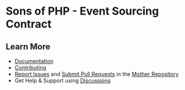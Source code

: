 Sons of PHP - Event Sourcing Contract
=====================================

## Learn More

* [Documentation][docs]
* [Contributing][contributing]
* [Report Issues][issues] and [Submit Pull Requests][pull-requests] in the [Mother Repository][mother-repo]
* Get Help & Support using [Discussions][discussions]

[discussions]: https://github.com/orgs/SonsOfPHP/discussions
[mother-repo]: https://github.com/SonsOfPHP/sonsofphp
[contributing]: https://docs.sonsofphp.com/contributing/
[docs]: https://docs.sonsofphp.com/components/http-message/
[issues]: https://github.com/SonsOfPHP/sonsofphp/issues?q=is%3Aopen+is%3Aissue+label%3AEventSourcing
[pull-requests]: https://github.com/SonsOfPHP/sonsofphp/pulls?q=is%3Aopen+is%3Apr+label%3AEventSourcing
